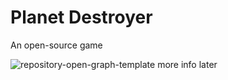 # Planet Destroyer
An open-source game

![repository-open-graph-template](https://github.com/user-attachments/assets/a8dac942-99cb-430b-b426-71225ad96d80)
more info later
